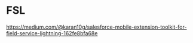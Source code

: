 # FSL
https://medium.com/@karan10g/salesforce-mobile-extension-toolkit-for-field-service-lightning-162fe8bfa68e
